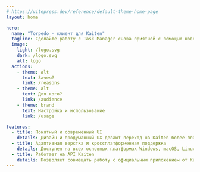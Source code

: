 ```yaml
---
# https://vitepress.dev/reference/default-theme-home-page
layout: home

hero:
  name: "Torpedo - клиент для Kaiten"
  tagline: Сделайте работу с Task Manager снова приятной с помощью нового клиента Kaiten с привычным, интуитивно понятным интерфейсом.
  image:
    light: /logo.svg
    dark: /logo.svg
    alt: logo
  actions:
    - theme: alt
      text: Зачем?
      link: /reasons
    - theme: alt
      text: Для кого?
      link: /audience
    - theme: brand
      text: Настройка и использование
      link: /usage

features:
  - title: Понятный и современный UI
    details: Дизайн и продуманный UX делают переход на Kaiten более плавным, а ежедневное использование — более привычным по сравнению с оригинальным решением от команды Kaiten.
  - title: Адаптивная верстка и кроссплатформенная поддержка
    details: Доступен на всех основных платформах Windows, macOS, Linux, iOS и Android.
  - title: Работает на API Kaiten
    details: Позволяет совмещать работу с официальным приложением от Kaiten, используя его для решения тех задач, в которых он действительно хорош.
---
```


